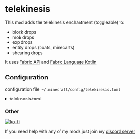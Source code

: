 # telekinesis
This mod adds the telekinesis enchantment (toggleable) to:
- block drops
- mob drops
- exp drops
- entity drops (boats, minecarts)
- shearing drops

It uses [Fabric API](https://github.com/fabricmc/fabric) and [Fabric Language Kotlin](https://github.com/fabricmc/fabric-language-kotlin)

## Configuration
configuration file: `~/.minecraft/config/telekinesis.toml`
<details>
<summary>telekinesis.toml</summary>

```toml
onByDefault = false
enchantment = true
blockDrops = true
shearingDrops = true
mobDrops = true
entityDrops = true
expDrops = true
```

</details>

### Other
[![ko-fi](https://ko-fi.com/img/githubbutton_sm.svg)](https://ko-fi.com/I3I8F1WX4)

If you need help with any of my mods just join my [discord server](https://nyon.dev/discord)